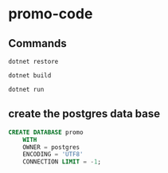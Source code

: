 # promo-code

## Commands
`dotnet restore`

`dotnet build`

`dotnet run`

## create the postgres data base

```sql
CREATE DATABASE promo
    WITH 
    OWNER = postgres
    ENCODING = 'UTF8'
    CONNECTION LIMIT = -1;
```